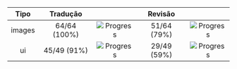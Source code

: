 | **Tipo** | **Tradução** |                                                       | **Revisão** |                                                      |
| :------: | :----------: | :---------------------------------------------------: | :---------: | :--------------------------------------------------: |
|  images  | 64/64 (100%) | ![Progress](https://progress-bar.xyz/100/?&width=150) | 51/64 (79%) | ![Progress](https://progress-bar.xyz/79/?&width=150) |
|    ui    | 45/49 (91%)  | ![Progress](https://progress-bar.xyz/91/?&width=150)  | 29/49 (59%) | ![Progress](https://progress-bar.xyz/59/?&width=150) |
